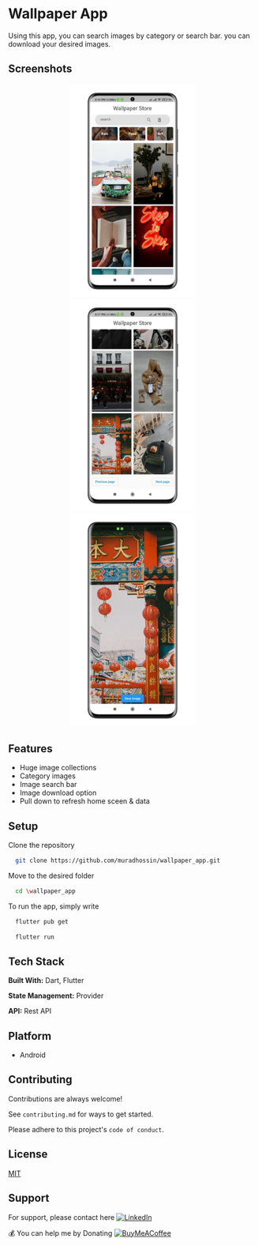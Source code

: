 
# Wallpaper App

Using this app, you can search images by category or search bar. you can download your desired images.
## Screenshots

<p align="center">
  <img src="/screenshots/photo_2023-02-04_18-19-47.jpg" width="256" hspace="4">
  <img src="/screenshots/photo_2023-02-04_18-19-47 (2).jpg" width="256" hspace="4">
  <img src="/screenshots/photo_2023-02-04_18-19-47 (3).jpg" width="256" hspace="4">
 
</p>


## Features

- Huge image collections
- Category images
- Image search bar
- Image download option
- Pull down to refresh home sceen & data



## Setup

Clone the repository

```bash
  git clone https://github.com/muradhossin/wallpaper_app.git
```
Move to the desired folder

```bash
  cd \wallpaper_app
```
To run the app, simply write

```bash
  flutter pub get
```
```bash
  flutter run
```
## Tech Stack

**Built With:** Dart, Flutter

**State Management:** Provider

**API:** Rest API


## Platform

- Android


## Contributing

Contributions are always welcome!

See `contributing.md` for ways to get started.

Please adhere to this project's `code of conduct`.


## License

[MIT](https://choosealicense.com/licenses/mit/)


## Support

For support, please contact here [![LinkedIn](https://img.shields.io/badge/LinkedIn-%230077B5.svg?logo=linkedin&logoColor=white)](https://linkedin.com/in/md-murad-hossin)

  💰 You can help me by Donating
  [![BuyMeACoffee](https://img.shields.io/badge/Buy%20Me%20a%20Coffee-ffdd00?style=for-the-badge&logo=buy-me-a-coffee&logoColor=black)](https://buymeacoffee.com/muradhossin) 
